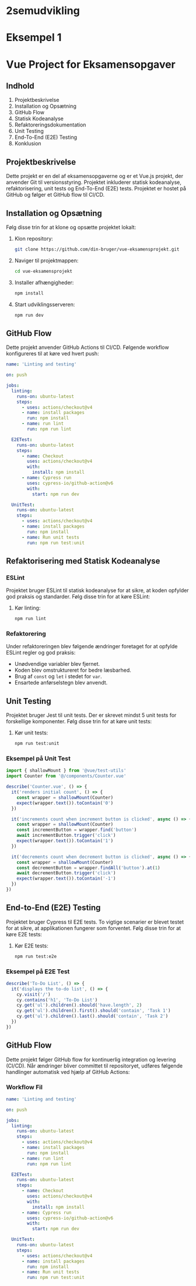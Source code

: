 # 2semudvikling

# Eksempel 1

# Vue Project for Eksamensopgaver

## Indhold
1. Projektbeskrivelse
2. Installation og Opsætning
3. GitHub Flow
4. Statisk Kodeanalyse
5. Refaktoreringsdokumentation
6. Unit Testing
7. End-To-End (E2E) Testing
8. Konklusion

## Projektbeskrivelse
Dette projekt er en del af eksamensopgaverne og er et Vue.js projekt, der anvender Git til versionsstyring. Projektet inkluderer statisk kodeanalyse, refaktorisering, unit tests og End-To-End (E2E) tests. Projektet er hostet på GitHub og følger et GitHub flow til CI/CD.

## Installation og Opsætning
Følg disse trin for at klone og opsætte projektet lokalt:

1. Klon repository:
    ```sh
    git clone https://github.com/din-bruger/vue-eksamensprojekt.git
    ```
2. Naviger til projektmappen:
    ```sh
    cd vue-eksamensprojekt
    ```
3. Installer afhængigheder:
    ```sh
    npm install
    ```
4. Start udviklingsserveren:
    ```sh
    npm run dev
    ```

## GitHub Flow
Dette projekt anvender GitHub Actions til CI/CD. Følgende workflow konfigureres til at køre ved hvert push:

```yaml
name: 'Linting and testing'

on: push

jobs:
  linting:
    runs-on: ubuntu-latest
    steps:
      - uses: actions/checkout@v4
      - name: install packages
        run: npm install
      - name: run lint
        run: npm run lint

  E2ETest:
    runs-on: ubuntu-latest
    steps:
      - name: Checkout
        uses: actions/checkout@v4
        with:
          install: npm install
      - name: Cypress run
        uses: cypress-io/github-action@v6
        with:
          start: npm run dev

  UnitTest:
    runs-on: ubuntu-latest
    steps:
      - uses: actions/checkout@v4
      - name: install packages
        run: npm install
      - name: Run unit tests
        run: npm run test:unit
```
## Refaktorisering med Statisk Kodeanalyse
### ESLint
Projektet bruger ESLint til statisk kodeanalyse for at sikre, at koden opfylder god praksis og standarder. Følg disse trin for at køre ESLint:

1. Kør linting:
    ```sh
    npm run lint
    ```

### Refaktorering
Under refaktoreringen blev følgende ændringer foretaget for at opfylde ESLint regler og god praksis:
- Unødvendige variabler blev fjernet.
- Koden blev omstruktureret for bedre læsbarhed.
- Brug af `const` og `let` i stedet for `var`.
- Ensartede anførselstegn blev anvendt.

## Unit Testing
Projektet bruger Jest til unit tests. Der er skrevet mindst 5 unit tests for forskellige komponenter. Følg disse trin for at køre unit tests:

1. Kør unit tests:
    ```sh
    npm run test:unit
    ```

### Eksempel på Unit Test
```javascript
import { shallowMount } from '@vue/test-utils'
import Counter from '@/components/Counter.vue'

describe('Counter.vue', () => {
  it('renders initial count', () => {
    const wrapper = shallowMount(Counter)
    expect(wrapper.text()).toContain('0')
  })

  it('increments count when increment button is clicked', async () => {
    const wrapper = shallowMount(Counter)
    const incrementButton = wrapper.find('button')
    await incrementButton.trigger('click')
    expect(wrapper.text()).toContain('1')
  })

  it('decrements count when decrement button is clicked', async () => {
    const wrapper = shallowMount(Counter)
    const decrementButton = wrapper.findAll('button').at(1)
    await decrementButton.trigger('click')
    expect(wrapper.text()).toContain('-1')
  })
})
```
## End-to-End (E2E) Testing
Projektet bruger Cypress til E2E tests. To vigtige scenarier er blevet testet for at sikre, at applikationen fungerer som forventet. Følg disse trin for at køre E2E tests:

1. Kør E2E tests:
    ```sh
    npm run test:e2e
    ```

### Eksempel på E2E Test
```javascript
describe('To-Do List', () => {
  it('displays the to-do list', () => {
    cy.visit('/')
    cy.contains('h1', 'To-Do List')
    cy.get('ul').children().should('have.length', 2)
    cy.get('ul').children().first().should('contain', 'Task 1')
    cy.get('ul').children().last().should('contain', 'Task 2')
  })
})
```
## GitHub Flow
Dette projekt følger GitHub flow for kontinuerlig integration og levering (CI/CD). Når ændringer bliver committet til repositoryet, udføres følgende handlinger automatisk ved hjælp af GitHub Actions:

### Workflow Fil
```yaml
name: 'Linting and testing'

on: push

jobs:
  linting:
    runs-on: ubuntu-latest
    steps:
      - uses: actions/checkout@v4
      - name: install packages
        run: npm install
      - name: run lint
        run: npm run lint

  E2ETest:
    runs-on: ubuntu-latest
    steps:
      - name: Checkout
        uses: actions/checkout@v4
        with:
          install: npm install
      - name: Cypress run
        uses: cypress-io/github-action@v6
        with:
          start: npm run dev

  UnitTest:
    runs-on: ubuntu-latest
    steps:
      - uses: actions/checkout@v4
      - name: install packages
        run: npm install
      - name: Run unit tests
        run: npm run test:unit
```
